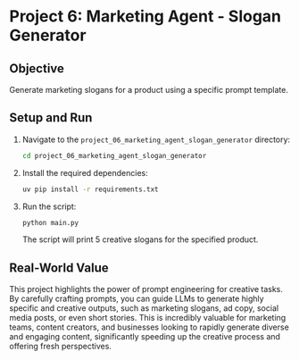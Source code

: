 # Project 6: Marketing Agent - Slogan Generator

## Objective
Generate marketing slogans for a product using a specific prompt template.

## Setup and Run
1.  Navigate to the `project_06_marketing_agent_slogan_generator` directory:
    ```bash
    cd project_06_marketing_agent_slogan_generator
    ```
2.  Install the required dependencies:
    ```bash
    uv pip install -r requirements.txt
    ```
3.  Run the script:
    ```bash
    python main.py
    ```
    The script will print 5 creative slogans for the specified product.

## Real-World Value
This project highlights the power of prompt engineering for creative tasks. By carefully crafting prompts, you can guide LLMs to generate highly specific and creative outputs, such as marketing slogans, ad copy, social media posts, or even short stories. This is incredibly valuable for marketing teams, content creators, and businesses looking to rapidly generate diverse and engaging content, significantly speeding up the creative process and offering fresh perspectives.
